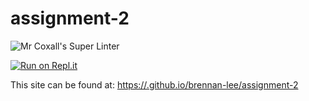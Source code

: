 # assignment-2

![Mr Coxall's Super Linter](https://github.com/brennan-lee/assignment-2/workflows/Mr%20Coxall's%20Super%20Linter/badge.svg)

[![Run on Repl.it](https://repl.it/badge/github/brennan-lee/assignment-2)](https://repl.it/github/brennan-lee/assignment-2)

This site can be found at: [https://.github.io/brennan-lee/assignment-2](https://brennan-lee.github.io/assignment-2)
